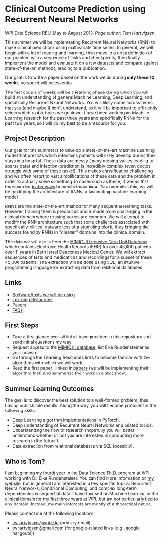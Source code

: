 # Clinical Outcome Prediction using Recurrent Neural Networks

WPI Data Science REU, May to August 2019. *Page author: Tom Hartvigsen*.

This summer we will be implementing Recurrent Neural Networks (RNN) to make clinical predictions using multivariate time series.
In general, we will begin with a lot of reading and learning, then move to a crisp definition of our problem with a sequence of tasks and checkpoints, then finally implement the model and evaluate it on a few datasets and compare against state-of-the-art methods, leading to a publication.

Our goal is to write a paper based on the work we do during **only these 10 weeks**, so speed will be essential.

The first couple of weeks will be a learning phase during which you will build an understanding of general Machine Learning, Deep Learning, and specifically Recurrent Neural Networks.
You will likely come across terms that you (and maybe I) don't understand, so it will be important to efficiently select which rabbit-holes we go down.
I have been working on Machine Learning research for the past three years and specifically RNNs for the past two years, so I will do my best to be a resource for you.

## Project Description

Our goal for the summer is to develop a state-of-the-art Machine Learning model that predicts which infections patients will likely develop during their stays in a hospital.
These data are messy (many missing values leading to sparse data) and infection-prediction is incredibly complex (even doctos struggle with some of these tasks!).
This makes classification challenging and we often resort to vast simplifications of these data and the problem in order to actually solve something.
In cases such as these, it seems that there can be [better ways](/papers) to handle these data.
To accomplish this, we will be modifying the architecture of RNNs, a fascinating machine learning model.

RNNs are the state-of-the-art method for many sequential learning tasks.
However, training them is precarious and is made more challenging in the clinical domain where missing values are common.
We will attempt to modify the RNN architecture such that some challenges associated with specifically-clinical data are less of a stumbling block, thus bringing the success found by RNNs in "cleaner" domains into the clinical domain.

The data we will use is from the [MIMIC III Intensive Care Unit Database](https://mimic.physionet.org/) which contains Electronic Health Records (EHR) for over 45,000 patients over 11 years in Beth Israel Deaconess Medical Center. We will extract sequences of tests and medications and recordings for a subset of these 45,000 patients. The extraction will be done using SQL, an intuitive programming language for extracting data from relational databases.

## Links
* [Software/tools we will be using](/pages/tools.md)
* [Learning Resources](/pages/learning_resources.md)
* [Papers](/papers)
* [FAQs](/pages/faq.md)

## First Steps
* Take a first glance over all links I have provided in this repository and send initial questions my way.
* Request access to the [MIMIC III database](https://mimic.physionet.org/gettingstarted/access/), list Elke Rundensteiner as your advisor.
* Go through the Learning Resources links to become familiar with the algorithms with which we will work.
* Read the first paper I linked in [papers](/papers) (we will be implementing their algorithm first) and summarize their work in a slideshow.

## Summer Learning Outcomes
The goal is to discover the best solution to a well-formed problem, thus having publishable results. Along the way, you will become proficient in the following skills:
* Deep Learning algorithm implementations in PyTorch.
* Deep understanding of Recurrent Neural Networks and related topics.
* Understanding the flow of research (hopefully you will better understand whether or not you are interested in conducting more research in the future!).
* Data extraction from relational databases via SQL (possibly).

## Who is Tom?

I am beginning my fourth year in the Data Science Ph.D. program at WPI, working with Dr. Elke Rundensteiner. You can find more information on [my website](https://thartvigsen.github.io/), but in general I am interested in a few specific topics: Recurrent Neural Networks, Conditional Computing, and complex long-term dependencies in sequential data. I have focused on Machine Learning in the clinical domain for my first three years at WPI, but am not particularly tied to any domain. Instead, my main interests are mostly of a theoretical nature.

Please contact me at the following locations:
* twhartvigsen@wpi.edu (primary email)
* twhartvigsen@gmail.com (for google-related links (e.g., google hangouts))
